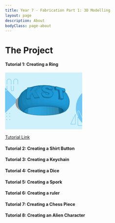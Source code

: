 ```yaml
---
title: Year 7 - Fabrication Part 1: 3D Modelling
layout: page
description: About
bodyClass: page-about
---
```

# The Project

#### Tutorial 1: Creating a Ring

<p>
<img src="/images/illustrations/ring.jpg" width="50%" height="auto">
</p>

<a href="https://www.tinkercad.com/learn/overview/monogrammed-ring?collectionId=OSZ5W2BL1W5N51F&type=designs">Tutorial Link</a>

#### Tutorial 2: Creating a Shirt Button

#### Tutorial 3: Creating a Keychain

#### Tutorial 4: Creating a Dice

#### Tutorial 5: Creating a Spork

#### Tutorial 6: Creating a ruler

#### Tutorial 7: Creating a Chess Piece

#### Tutorial 8: Creating an Alien Character



